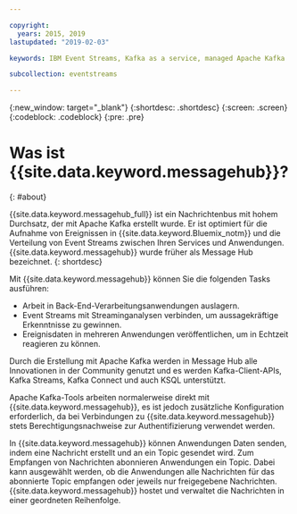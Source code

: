 ```yaml
---

copyright:
  years: 2015, 2019
lastupdated: "2019-02-03"

keywords: IBM Event Streams, Kafka as a service, managed Apache Kafka

subcollection: eventstreams

---
```


{:new_window: target="_blank"}
{:shortdesc: .shortdesc}
{:screen: .screen}
{:codeblock: .codeblock}
{:pre: .pre}

# Was ist {{site.data.keyword.messagehub}}?
{: #about}

{{site.data.keyword.messagehub_full}} ist ein Nachrichtenbus mit hohem Durchsatz, der mit Apache Kafka erstellt wurde. Er ist optimiert für die Aufnahme von Ereignissen in {{site.data.keyword.Bluemix_notm}} und die Verteilung von Event Streams zwischen Ihren Services und Anwendungen.{{site.data.keyword.messagehub}} wurde früher als Message Hub bezeichnet.
{: shortdesc}

Mit {{site.data.keyword.messagehub}} können Sie die folgenden Tasks ausführen:

* Arbeit in Back-End-Verarbeitungsanwendungen auslagern.
* Event Streams mit Streaminganalysen verbinden, um aussagekräftige Erkenntnisse zu gewinnen.
* Ereignisdaten in mehreren Anwendungen veröffentlichen, um in Echtzeit reagieren zu können.

Durch die Erstellung mit Apache Kafka werden in Message Hub alle Innovationen in der Community genutzt und es werden Kafka-Client-APIs, Kafka Streams, Kafka Connect und auch KSQL unterstützt.

Apache Kafka-Tools arbeiten normalerweise direkt mit {{site.data.keyword.messagehub}}, es ist jedoch zusätzliche Konfiguration erforderlich, da bei Verbindungen zu {{site.data.keyword.messagehub}} stets Berechtigungsnachweise zur Authentifizierung verwendet werden.

In {{site.data.keyword.messagehub}} können Anwendungen Daten senden, indem eine Nachricht erstellt und an ein Topic gesendet wird. Zum Empfangen von Nachrichten abonnieren Anwendungen
ein Topic. Dabei kann ausgewählt werden, ob die Anwendungen alle Nachrichten für das abonnierte Topic empfangen oder jeweils nur freigegebene Nachrichten.
{{site.data.keyword.messagehub}} hostet und verwaltet die Nachrichten in einer geordneten Reihenfolge. 




